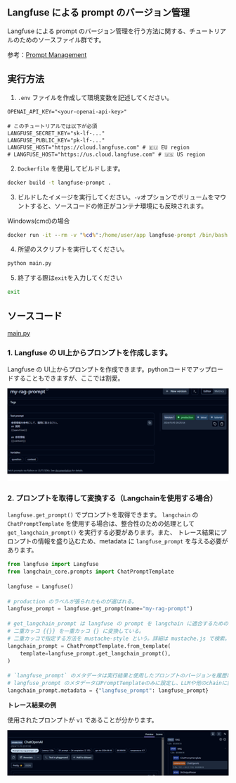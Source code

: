 ## Langfuse による prompt のバージョン管理

Langfuse による prompt のバージョン管理を行う方法に関する、チュートリアルのためのソースファイル群です。

参考：[Prompt Management](https://langfuse.com/docs/prompts/get-started)

## 実行方法

1. `.env` ファイルを作成して環境変数を記述してください。

```
OPENAI_API_KEY="<your-openai-api-key>"

# このチュートリアルでは以下が必須
LANGFUSE_SECRET_KEY="sk-lf-..."
LANGFUSE_PUBLIC_KEY="pk-lf-..."
LANGFUSE_HOST="https://cloud.langfuse.com" # 🇪🇺 EU region
# LANGFUSE_HOST="https://us.cloud.langfuse.com" # 🇺🇸 US region
```

2. `Dockerfile` を使用してビルドします。

```bash
docker build -t langfuse-prompt .
```

3. ビルドしたイメージを実行してください。`-v`オプションでボリュームをマウントすると、ソースコードの修正がコンテナ環境にも反映されます。

Windows(cmd)の場合
```cmd
docker run -it --rm -v "%cd%":/home/user/app langfuse-prompt /bin/bash
```

4. 所望のスクリプトを実行してください。

```bash
python main.py
```

5. 終了する際は`exit`を入力してください

```bash
exit
```

## ソースコード

[main.py](main.py)

### 1. Langfuse の UI上からプロンプトを作成します。
Langfuse の UI上からプロンプトを作成できます。pythonコードでアップロードすることもできますが、ここでは割愛。

![RAG用のプロンプトをLangfuse上で作成する](img/langfuse_prompt_management_create_prompt.png)


### 2. プロンプトを取得して変換する（Langchainを使用する場合）
`langfuse.get_prompt()` でプロンプトを取得できます。
`langchain` の `ChatPromptTemplate` を使用する場合は、整合性のための処理として `get_langchain_prompt()` を実行する必要があります。また、
トレース結果にプロンプトの情報を盛り込むため、metadata に `langfuse_prompt` を与える必要があります。

```python
from langfuse import Langfuse
from langchain_core.prompts import ChatPromptTemplate

langfuse = Langfuse()

# production のラベルが張られたものが選ばれる。
langfuse_prompt = langfuse.get_prompt(name="my-rag-prompt")

# get_langchain_prompt は langfuse の prompt を langchain に適合するためのメソッド
# 二重カッコ {{}} を一重カッコ {} に変換している。
# 二重カッコで指定する方法を mustache-style という。詳細は mustache.js で検索。
langchain_prompt = ChatPromptTemplate.from_template(
    template=langfuse_prompt.get_langchain_prompt(), 
)

# `langfuse_prompt` のメタデータは実行結果と使用したプロンプトのバージョンを履歴に残すために必要
# langfuse_prompt のメタデータはPromptTemplateのみに設定し、LLMや他のchainに設定しないこと
langchain_prompt.metadata = {"langfuse_prompt": langfuse_prompt}
```

**トレース結果の例**

使用されたプロンプトが `v1` であることが分かります。

![使用したプロンプトの情報がLangfuseのトレースログに載っている](img/langfuse_prompt_management_trace_log_example.png)